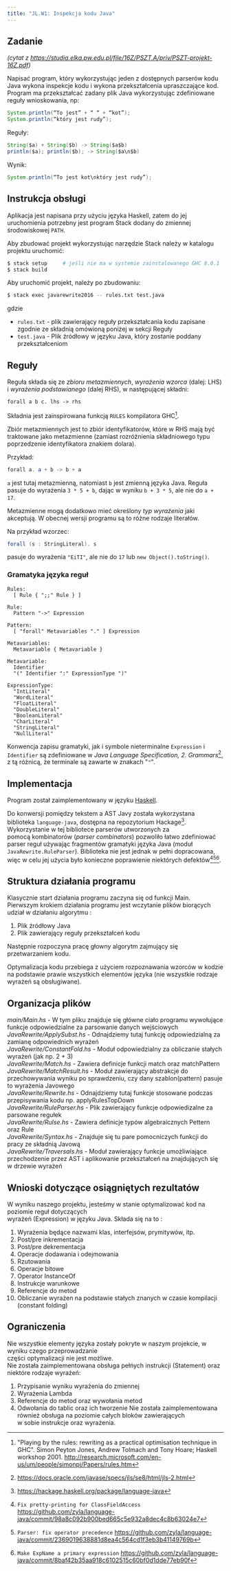 ```yaml
---
title: "JL.W1: Inspekcja kodu Java"
---
```


## Zadanie

_(cytat z <https://studia.elka.pw.edu.pl/file/16Z/PSZT.A/priv/PSZT-projekt-16Z.pdf>)_

Napisać program, który wykorzystując jeden z dostępnych parserów kodu Java
wykona inspekcje kodu i wykona przekształcenia upraszczające kod. Program ma
przekształcać zadany plik Java wykorzystując zdefiniowane reguły wnioskowania,
np:

```java
System.println(“To jest” + “ “ + “kot”);
System.println(“który jest rudy”);
```

Reguły:

```java
String($a) + String($b) -> String($a$b)
println($a); println($b); -> String($a\n$b)
```

Wynik:

```java
System.println(“To jest kot\nktóry jest rudy”);
```

## Instrukcja obsługi

Aplikacja jest napisana przy użyciu języka Haskell, zatem do jej uruchomienia
potrzebny jest program Stack dodany do zmiennej środowiskowej `PATH`.

Aby zbudować projekt wykorzystując narzędzie Stack należy w katalogu projektu
uruchomić:
```bash
$ stack setup     # jeśli nie ma w systemie zainstalowanego GHC 8.0.1
$ stack build
```
Aby uruchomić projekt, należy po zbudowaniu:

```bash
$ stack exec javarewrite2016 -- rules.txt test.java

```
gdzie

- `rules.txt` - plik zawierający reguły przekształcania kodu zapisane zgodnie
  ze składnią omówioną poniżej w sekcji Reguły  
- `test.java` - Plik źródłowy w języku Java, który zostanie poddany przekształceniom

## Reguły

Reguła składa się ze _zbioru metazmiennych_, _wyrażenia wzorca_ (dalej: LHS) i _wyrażenia
podstawianego_ (dalej RHS), w następującej składni:

```
forall a b c. lhs -> rhs
```

Składnia jest zainspirowana funkcją `RULES` kompilatora GHC[^ghc-rules].

Zbiór metazmiennych jest to zbiór identyfikatorów, które w RHS mają być
traktowane jako metazmienne (zamiast rozróżnienia składniowego typu poprzedzenie
identyfikatora znakiem dolara).

Przykład:

```java
forall a. a + b -> b + a
```

`a` jest tutaj metazmienną, natomiast `b` jest zmienną języka Java. Reguła
pasuje do wyrażenia `3 * 5 + b`, dając w wyniku `b + 3 * 5`, ale nie do
`a + 17`.

Metazmienne mogą dodatkowo mieć określony _typ wyrażenia_ jaki akceptują. W
obecnej wersji programu są to różne rodzaje literałów.

Na przykład wzorzec:

```java
forall (s : StringLiteral). s
```

pasuje do wyrażenia `"EiTI"`, ale nie do `17` lub `new Object().toString()`.

[^ghc-rules]: "Playing by the rules: rewriting as a practical optimisation
  technique in GHC". Simon Peyton Jones, Andrew Tolmach and Tony Hoare; Haskell
  workshop 2001.
  <http://research.microsoft.com/en-us/um/people/simonpj/Papers/rules.htm>

### Gramatyka języka reguł

```
Rules:
  [ Rule { ";;" Rule } ]

Rule:
  Pattern "->" Expression

Pattern:
  [ "forall" Metavariables "." ] Expression

Metavariables:
  Metavariable { Metavariable }

Metavariable:
  Identifier
  "(" Identifier ":" ExpressionType ")"

ExpressionType:
  "IntLiteral"
  "WordLiteral"
  "FloatLiteral"
  "DoubleLiteral"
  "BooleanLiteral"
  "CharLiteral"
  "StringLiteral"
  "NullLiteral"
```

Konwencja zapisu gramatyki, jak i symbole nieterminalne `Expression` i `Identifier`
są zdefiniowane w _Java Language Specification, 2. Grammars_[^jls-grammars], z
tą różnicą, że terminale są zawarte w znakach "`"`".

[^jls-grammars]: <https://docs.oracle.com/javase/specs/jls/se8/html/jls-2.html>

## Implementacja

Program został zaimplementowany w języku [Haskell][].

Do konwersji pomiędzy tekstem a AST Javy została wykorzystana biblioteka
`language-java`, dostępna na repozytorium Hackage[^language-java]. Wykorzystanie w tej
bibliotece parserów utworzonych za pomocą kombinatorów (_parser combinators_)
pozwoliło łatwo zdefiniować parser reguł używając fragmentów gramatyki języka
Java (moduł `JavaRewrite.RuleParser`). Biblioteka nie jest jednak w pełni
dopracowana, więc w celu jej użycia było konieczne poprawienie niektórych
defektów[^bug-ClassFieldAccess][^bug-precedence][^bug-QualInstanceCreation].

[haskell]: https://www.haskell.org/

[^language-java]: <https://hackage.haskell.org/package/language-java>

[^bug-ClassFieldAccess]: `Fix pretty-printing for ClassFieldAccess`
  <https://github.com/zyla/language-java/commit/98a8c092b900bed665c5e932a8dec4c8b63024e7>
[^bug-precedence]: `Parser: fix operator precedence`
  <https://github.com/zyla/language-java/commit/2369019638881d8ea4c564cd1f3eb3b41149769b>
[^bug-QualInstanceCreation]: `Make ExpName a primary expression`
  <https://github.com/zyla/language-java/commit/8baf42b35aa918c6102515c60bf0d1dde77eb90f>



## Struktura działania programu
  
Klasycznie start działania programu zaczyna się od funkcji Main.  
Pierwszym krokiem działania programu jest wczytanie plików biorących udział
w działaniu algorytmu :  
1. Plik źródłowy Java  
2. Plik zawierający reguły przekształceń kodu  

Następnie rozpoczyna pracę głowny algorytm zajmujący się przetwarzaniem kodu.  

Optymalizacja kodu przebiega z użyciem rozpoznawania wzorców w kodzie na podstawie
prawie wszystkich elementów języka (nie wszystkie rodzaje wyrażeń są obsługiwane).

## Organizacja plików

_main/Main.hs_ - W tym pliku znajduje się główne ciało programu wywołujące funkcje
odpowiedzialne za parsowanie danych wejściowych  
_JavaRewrite/ApplySubst.hs_ - Odnajdziemy tutaj funkcję odpowiedzialną za zamianę odpowiednich wyrażeń  
_JavaRewrite/ConstantFold.hs_ - Moduł odpowiedzialny za obliczanie stałych wyrażeń (jak np. 2 + 3)  
_JavaRewrite/Match.hs_ - Zawiera definicje funkcji match oraz matchPattern  
_JavaRewrite/MatchResult.hs_ - Moduł zawierający abstrakcje do przechowywania wyniku po sprawdzeniu, czy dany szablon(pattern) pasuje to wyrażenia Javowego  
_JavaRewrite/Rewrite.hs_ - Odnajdziemy tutaj funkcje stosowane podczas przepisywania kodu np. applyRulesTopDown  
_JavaRewrite/RuleParser.hs_ - Plik zawierający funkcje odpowiedizalne za parsowane regułek  
_JavaRewrite/Rulse.hs_ - Zawiera definicje typów algebraicznych Pettern oraz Rule  
_JavaRewrite/Syntax.hs_ - Znajduje się tu pare pomocniczych funkcji do pracy ze składnią Javową  
_JavaRewrite/Traversals.hs_ - Moduł zawierający funkcje umożliwiające przechodzenie przez AST i aplikowanie przekształceń na znajdujących się w drzewie wyrażeń  

## Wnioski dotyczące osiągniętych rezultatów

W wyniku naszego projektu, jesteśmy w stanie optymalizować kod na poziomie reguł dotyczących  
wyrażeń (Expression) w języku Java. Składa się na to :  
1. Wyrażenia będące nazwami klas, interfejsów, prymitywów, itp.  
2. Post/pre inkrementacja  
3. Post/pre dekrementacja  
4. Operacje dodawania i odejmowania  
5. Rzutowania  
6. Operacje bitowe  
7. Operator InstanceOf  
8. Instrukcje warunkowe  
9. Referencje do metod  
10. Obliczanie wyrażen na podstawie stałych znanych w czasie kompilacji (constant folding)  

## Ograniczenia

Nie wszystkie elementy języka zostały pokryte  w naszym projekcie, w wyniku czego przeprowadzanie  
części optymalizacji nie jest możliwe.  
Nie została zaimplementowana obsługa pełńych instrukcji (Statement) oraz niektóre rodzaje wyrażeń: 
1. Przypisanie wyniku wyrażenia do zmiennej
2. Wyrażenia Lambda
3. Referencje do metod oraz wywołania metod
4. Odwołania do tablic oraz ich tworzenie
Nie została zaimplementowana również obsługa na poziomie całych bloków zawierających  
w sobie instrukcje oraz wyrażenia.  
